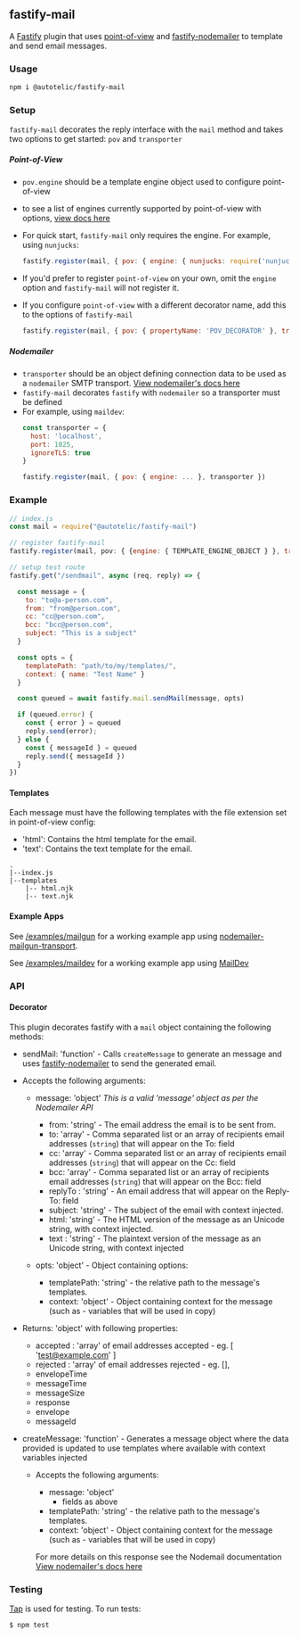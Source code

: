 ## fastify-mail

A [Fastify](https://www.fastify.io/) plugin that uses [point-of-view](https://github.com/fastify/point-of-view#readme) and [fastify-nodemailer](https://github.com/lependu/fastify-nodemailer#readme) to template and send email messages.

### Usage

```sh
npm i @autotelic/fastify-mail
```

### Setup

`fastify-mail` decorates the reply interface with the `mail` method and takes two options to get started: `pov` and `transporter`

##### Point-of-View
- `pov.engine` should be a template engine object used to configure point-of-view
- to see a list of engines currently supported by point-of-view with options, [view docs here](https://github.com/fastify/point-of-view/blob/master/index.d.ts)
- For quick start, `fastify-mail` only requires the engine. For example, using `nunjucks`:

  ```js
  fastify.register(mail, { pov: { engine: { nunjucks: require('nunjucks') } }, transporter: ... })
  ```

- If you'd prefer to register `point-of-view` on your own, omit the `engine` option and `fastify-mail` will not register it.
- If you configure `point-of-view` with a different decorator name, add this to the options of `fastify-mail`
  ```js
  fastify.register(mail, { pov: { propertyName: 'POV_DECORATOR' }, transporter: ... })
  ```

##### Nodemailer
- `transporter` should be an object defining connection data to be used as a `nodemailer` SMTP transport. [View nodemailer's docs here](https://nodemailer.com/smtp/)
- `fastify-mail` decorates `fastify` with `nodemailer` so a transporter must be defined
- For example, using `maildev`:
  ```js
  const transporter = {
    host: 'localhost',
    port: 1025,
    ignoreTLS: true
  }

  fastify.register(mail, { pov: { engine: ... }, transporter })
  ```

### Example

```js
// index.js
const mail = require("@autotelic/fastify-mail")

// register fastify-mail
fastify.register(mail, pov: { {engine: { TEMPLATE_ENGINE_OBJECT } }, transporter: { NODEMAILER_TRANSPORTER_OBJECT } })

// setup test route
fastify.get("/sendmail", async (req, reply) => {

  const message = {
    to: "to@a-person.com",
    from: "from@person.com",
    cc: "cc@person.com",
    bcc: "bcc@person.com",
    subject: "This is a subject"
  }

  const opts = {
    templatePath: "path/to/my/templates/",
    context: { name: "Test Name" }
  }

  const queued = await fastify.mail.sendMail(message, opts)

  if (queued.error) {
    const { error } = queued
    reply.send(error);
  } else {
    const { messageId } = queued
    reply.send({ messageId })
  }
})
```

#### Templates
Each message must have the following templates with the file extension set in point-of-view config:
  - 'html': Contains the html template for the email.
  - 'text': Contains the text template for the email.

```
.
|--index.js
|--templates
    |-- html.njk
    |-- text.njk
```

#### Example Apps
See [/examples/mailgun](./examples/mailgun) for a working example app using [nodemailer-mailgun-transport](https://github.com/xr0master/mailgun-nodemailer-transport#readme).

See [/examples/maildev](./examples/maildev) for a working example app using [MailDev](https://maildev.github.io/maildev/)

### API

#### Decorator

This plugin decorates fastify with a `mail` object containing the following methods:

-  sendMail: 'function' - Calls `createMessage` to generate an message and uses [fastify-nodemailer](https://github.com/lependu/fastify-nodemailer) to send the generated email. 
  - Accepts the following arguments: 
    - message: 'object'
            *This is a valid 'message' object as per the Nodemailer API*
        - from: 'string' - The email address the email is to be sent from.
        - to: 'array' - Comma separated list or an array of recipients email addresses (`string`) that will appear on the To: field
        - cc: 'array' - Comma separated list or an array of recipients email addresses (`string`) that will appear on the Cc: field
        - bcc: 'array' - Comma separated list or an array of recipients email addresses (`string`) that will appear on the Bcc: field
        - replyTo : 'string' - An email address that will appear on the Reply-To: field
        - subject: 'string' - The subject of the email with context injected.
        - html: 'string' - The HTML version of the message as an Unicode string, with context injected.
        - text : 'string' - The plaintext version of the message as an Unicode string, with context injected

    - opts: 'object' - Object containing options:
        -  templatePath:  'string' - the relative path to the message's templates.
        -  context: 'object' - Object containing context for the message (such as - variables that will be used in copy)

  - Returns: 'object' with following properties:
    - accepted : 'array' of email addresses accepted - eg. [ 'test@example.com' ]
    - rejected : 'array' of email addresses rejected - eg. [],
    - envelopeTime
    - messageTime 
    - messageSize 
    - response 
    - envelope 
    - messageId

- createMessage: 'function' - Generates a message object where the data provided is updated to use templates where available with context variables injected
  - Accepts the following arguments: 
    - message: 'object'
      - fields as above
    - templatePath: 'string' - the relative path to the message's templates.
    - context: 'object' - Object containing context for the message (such as - variables that will be used in copy)

    For more details on this response see the Nodemail documentation [View nodemailer's docs here](https://nodemailer.com/smtp/)

### Testing

[Tap](https://node-tap.org/) is used for testing. To run tests:
```
$ npm test
```